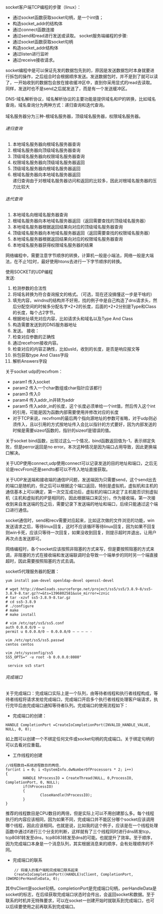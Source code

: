 socket客户端TCP编程的步骤（linux）：
* 通过socket函数获取socket句柄，是一个int值；
* 构造socket_addr的结构体
* 通过connect函数连接
* 通过send和read进行发送或读取。
socket服务端编程的步骤:   
* 通过socket函数获取socket句柄
* 构造socket_addr结构体
* 通过listen进行监听
* 通过receive接收请求。
  
socket编程中是可以保证先发的数据包先到的，原因是发送数据包时本身就要进行拆包的操作，之后组合时会根据顺序发送。发送数据包时，并不是到了就可以读了，一开始收到的数据包会放在接收缓冲区中，直到你采用显式的read去读取。同样，发送时也不是send之后就发送了，而是有一个发送缓冲区。

DNS-域名解析协议，域名解析协议的主要功能是提供域名和IP的转换，比如域名查询，域名查询分为两种方式：递归查询和迭代查询。<br></br>
域名服务器分为三种-根域名服务器，顶级域名服务器，权限域名服务器。
###### 递归查询
1. 本地域名服务器向根域名服务器查询
2. 根域名服务器向顶级域名服务器查询
3. 顶级域名服务器向权限域名服务器查询
4. 权限域名服务器向顶级域名服务器返回
5. 顶级域名服务器向根域名服务器返回
6. 根域名服务器向本地域名服务器返回   
递归查询由于对根域名服务器访问和返回的比较多，因此对根域名服务器的压力比较大
###### 迭代查询
1. 本地域名向根域名服务器查询
2. 根域名服务器向本地域名服务器返回（返回需要查找的顶级域名服务器）
3. 本地域名服务器根据返回结果向对应的顶级域名服务器查询
4. 顶级域名服务器向本地域名服务器返回（返回需要查找的权限域名服务器）
5. 本地域名服务器根据返回结果向对应的权限域名服务器查询
6. 本地域名服务器获得权限域名服务器的结果

网络编程中，需要注意字节顺序的转换，计算机一般是小端法，网络一般是大端法，在不止1位时，最好使用htons去进行一下字节顺序的转换。

使用SOCKET的UDP编程   
发送:   
1. 检测参数的合法性
2. 将域名转换为符合查询报文的格式。（可选，现在还没搞懂这一步是干啥的）
3. 填充内容，windns的结构并不好用，找的例子中是自己构造了dns请求头，然后分配空间的时候多分配名字+2+2的长度，后面的+2+2分别是Type和Class的长度，每个占2字节。
4. 根据地址填充对应内容，比如请求头和域名以及Type And Class
5. 构造需要发送到的DNS服务器地址
6. 发送。
接收：
1. 检查对应参数的正确性
2. 通过recefrom接收内容。
3. 检查对应的内容正确性，比如usId，收到的长度，是否是响应报文等
4. 拆包获取type And Class字段
5. 解析Answers字段
   
关于socket udp的recvfrom：
* param1 传入socket
* param2 传入一个char数组或char指针应该都行
* param3 传入0
* param4 传入addr_in并转为addr
* param5 传入addr_in的长度，这个长度必须单给一个int值，然后传入这个int的引用，可能是因为函数内部需要使用并修改对应的长度   
* 对于TCP来说，recvfrom的最后两个指向源地址的参数可省略，对于udp则必须传入，且以引用的方式按地址传入会比以指针的方式要好，因为内部发送的时候是需要sizeof函数的，指针的sizeof是错误的值。
   
关于socket bind函数，出现过这么一个情况，bind函数返回值为-1，表示绑定失败，但是perror返回是no error。本次这种情况是因为端口占用导致，因此更换端口解决。

关于UDP使用connect,udp使用connect可以记录发送的目的地址和端口，之后无论是recvFrom还是sendto都可以不传入地址直接获取。

关于UDP发送端和接收端的通信IP问题，发送端因为只需要send，这个send出去的端口是随机的，但之后可以根据这个端口返回，特别是虚拟机，虚拟机和主机的通信基本上可以确定，第一次交互成功后，虚拟机的端口决定了主机能否识别虚拟机（主机和虚拟机的IP是相同的，因此根据端口来区分）。作为接收端，第一次接收到来自发送端的包之后，需要记录下发送端的地址和端口，后续只能通过这个端口进行通信。

socket通信时，send和recv需要对应起来，比如这次做的文件浏览的功能，win发送请求之后，等待linux回复，这时不应该循环等待linux回复，因为如果不回复则win卡死，应该只等待一次回复，如果没收到回复，则提示超时并退出，让用户再次点击发送即可。

网络编程时，各个socket应该按照非阻塞的方式来写，但是要按照阻塞的方式来调，非阻塞的方式在接收端和发送端联调时会导致一个端单步的同时另一个端直接超时，因此需要按照阻塞的方式去调。

socket5代理服务器的配置：
```
yum install pam-devel openldap-devel openssl-devel

# wget http://downloads.sourceforge.net/project/ss5/ss5/3.8.9-8/ss5-3.8.9-8.tar.gz?r=&ts=1396802581&use_mirror=cznic
# tar -xzvf ss5-3.8.9-8.tar.gz
# cd ss5-3.8.9
# ./configure
# make
# make install

# vim /etc/opt/ss5/ss5.conf
auth 0.0.0.0/0 – u
permit u 0.0.0.0/0 – 0.0.0.0/0 – – – – -

vim /etc/opt/ss5/ss5.passwd
centos centos

vim /etc/sysconfig/ss5
SS5_OPTS=" -u root -b 0.0.0.0:8080"

 service ss5 start
```

###### 完成端口
关于完成端口：完成端口实际上是一个队列，由等待者线程和执行者线程构成，等待者线程将请求发给完成端口，完成端口开启多个执行者线程处理客户端请求，执行完毕后由完成端口通知等待者队列。完成端口的使用流程如下：
* 完成端口的创建：
```
HANDLE CompletionPort =CreateIoCompletionPort(INVALID_HANDLE_VALUE, NULL, 0, 0);
```
如上图可以创建一个不绑定任何文件或socket句柄的完成端口。关于绑定句柄的可以去看对应重载。
* 工作线程的创建
```
//线程数目=系统进程数目的两倍.
for(int i = 0; i <SystemInfo.dwNumberOfProcessors * 2; i++)
{
        HANDLE hProcessIO = CreateThread(NULL, 0,ProcessIO, CompletionPort, 0, NULL);
        if(hProcessIO)
        {
                CloseHandle(hProcessIO);
        }
}
```
推荐的线程数目是CPU数目的两倍，但是实际上可以不用创建那么多。每个线程执行的内容应该相同，因为如果不同，完成端口并不能区分哪个socket应该调用哪个线程，因此应该相同。也就是说，比如我的这个例子，应该是在一个线程处理函数中通过if进行三个分支的判断，这样就有了三个线程同时进行dns转发tcp，tcp8081转发至dns，tcp8083转发至dns的可能。也就提升了效率。至于顺序，因为完成端口本身是一个消息队列，其实根据消息来的顺序，会有处理顺序的不同。
* 完成端口的联系
```
    // 将接入的客户端和完成端口联系起来
    CreateIoCompletionPort((HANDLE)sClient, CompletionPort,(DWORD)PerHandleData, 0);
```
其中sClient是socket句柄，completionPort是完成端口句柄，perHandleData是socket的标志，在后续获取完成端口状态时会传出，会返回socket和数据。至于联系的时机并无特殊要求，可以在socket一创建开始时就联系到完成端口，也可以后续要使用之前再联系到完成端口。